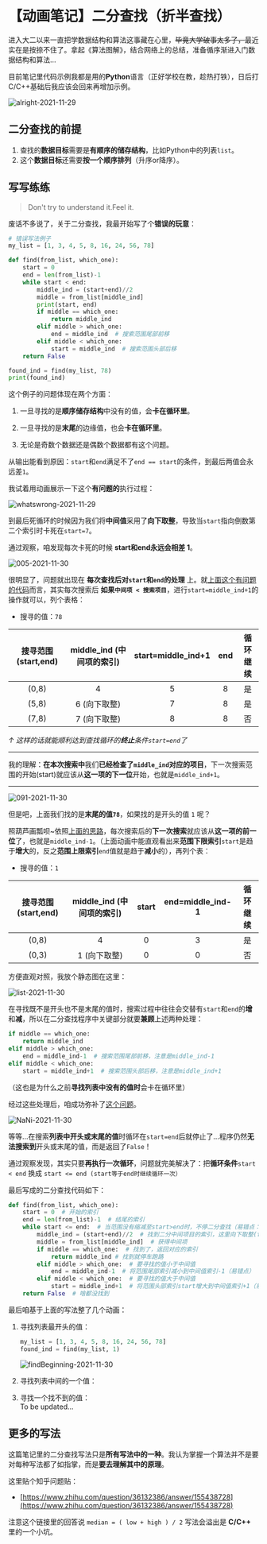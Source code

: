 # 【动画笔记】二分查找（折半查找）

进入大二以来一直把学数据结构和算法这事藏在心里，<del>毕竟大学破事太多了，</del>最近实在是按捺不住了。拿起《算法图解》，结合网络上的总结，准备循序渐进入门数据结构和算法...  

目前笔记里代码示例我都是用的**Python**语言（正好学校在教，趁热打铁），日后打C/C++基础后我应该会回来再增加示例。

![alright-2021-11-29](https://cdn.jsdelivr.net/gh/cat-note/bottleassets@latest/img/alright-2021-11-29.png)

## 二分查找的前提

1. 查找的**数据目标**需要是**有顺序的储存结构**，比如Python中的列表```list```。
2. 这个**数据目标**还需要**按一个顺序排列**（升序or降序）。

## 写写练练

>Don't try to understand it.Feel it.  

废话不多说了，关于二分查找，我最开始写了个**错误的玩意**：  

<a id='wrongcode1'></a>

```python
# 错误写法例子
my_list = [1, 3, 4, 5, 8, 16, 24, 56, 78]

def find(from_list, which_one):
    start = 0
    end = len(from_list)-1
    while start < end:
        middle_ind = (start+end)//2
        middle = from_list[middle_ind]
        print(start, end)
        if middle == which_one:
            return middle_ind
        elif middle > which_one:
            end = middle_ind  # 搜索范围尾部前移
        elif middle < which_one:
            start = middle_ind  # 搜索范围头部后移
    return False

found_ind = find(my_list, 78)
print(found_ind)

```

这个例子的问题体现在两个方面：  

1. 一旦寻找的是**顺序储存结构**中没有的值，会**卡在循环里**。

2. 一旦寻找的是**末尾**的边缘值，也会**卡在循环里**。  

3. 无论是奇数个数据还是偶数个数据都有这个问题。

从输出能看到原因：```start```和```end```满足不了```end == start```的条件，到最后两值会永远差```1```。  

我试着用动画展示一下这个**有问题的**执行过程：  

![whatswrong-2021-11-29](https://cdn.jsdelivr.net/gh/cat-note/bottleassets@latest/img/whatswrong-2021-11-29.gif)  

到最后死循环的时候因为我们将**中间值**采用了**向下取整**，导致当```start```指向倒数第二个索引时卡死在```start=7```。  

<a id='whatsWrong'></a>
通过观察，咱发现每次卡死的时候 **start和end永远会相差 1**。

![005-2021-11-30](https://cdn.jsdelivr.net/gh/cat-note/bottleassets@latest/img/005-2021-11-30.png)

很明显了，问题就出现在 **每次查找后对```start```和```end```的处理** 上。就[上面这个有问题的代码](#wrongcode1)而言，其实每次搜索后 **如果```中间项 < 搜索项目```**，进行```start=middle_ind+1```的操作就可以，列个表格： 

* 搜寻的值：```78``` 

|搜寻范围 (start,end)|middle_ind (中间项的索引)|start=middle_ind+1|end|循环继续|
|:---:|:---:|:---:|:---:|:---:|
|(0,8)|4|5|8|是|
|(5,8)|6 (向下取整)|7|8|是|
|(7,8)|7 (向下取整)|8|8|否|

*↑ 这样的话就能顺利达到查找循环的**终止**条件```start=end```了*

<a id='thinkThisWay'></a>

------

我的理解：**在本次搜索中**我们**已经检查了```middle_ind```对应的项目**，下一次搜索范围的开始(start)就应该从**这一项的下一位**开始，也就是```middle_ind+1```。

------


![091-2021-11-30](https://cdn.jsdelivr.net/gh/cat-note/bottleassets@latest/img/091-2021-11-30.png)  

但是吧，上面我们找的是**末尾的值```78```**，如果找的是开头的值 ```1``` 呢？  

照葫芦画瓢呗~依照[上面的思路](#thinkThisWay)，每次搜索后的**下一次搜索**就应该从**这一项的前一位**了，也就是```middle_ind-1```。（上面动画中能直观看出来**范围下限索引**```start```是趋于**增大**的，反之**范围上限索引**```end```值就是趋于**减小**的），再列个表：

* 搜寻的值：```1```  

|搜寻范围 (start,end)|middle_ind (中间项的索引)|start|end=middle_ind-1|循环继续|
|:---:|:---:|:---:|:---:|:---:|
|(0,8)|4|0|3|是|
|(0,3)|1 (向下取整)|0|0|否|

方便直观对照，我放个静态图在这里：  

![list-2021-11-30](https://cdn.jsdelivr.net/gh/cat-note/bottleassets@latest/img/list-2021-11-30.jpg)  

在寻找既不是开头也不是末尾的值时，搜索过程中往往会交替有```start```和```end```的**增**和**减**，所以在二分查找程序中关键部分就要**兼顾**上述两种处理：  

```python
if middle == which_one:
    return middle_ind
elif middle > which_one:
    end = middle_ind-1  # 搜索范围尾部前移，注意是middle_ind-1
elif middle < which_one:
    start = middle_ind+1  # 搜索范围头部后移，注意是middle_ind+1
```

（这也是为什么之前**寻找列表中没有的值时**会卡在循环里）  

经过这些处理后，咱成功弥补了[这个问题](#whatsWrong)。  

![NaNi-2021-11-30](https://cdn.jsdelivr.net/gh/cat-note/bottleassets@latest/img/NaNi-2021-11-30.png)  

等等...在搜索**列表中开头或末尾的值**时循环在```start=end```后就停止了...程序仍然**无法搜索到**开头或末尾的值，而是返回了```False```！  

通过观察发现，其实只要**再执行一次循环**，问题就完美解决了：把**循环条件**```start < end``` 换成 ```start <= end (start等于end时继续循环一次）```

最后写成的二分查找代码如下：  

```python
def find(from_list, which_one):
    start = 0  # 开始的索引
    end = len(from_list)-1  # 结尾的索引
    while start <= end:  # 当范围没有缩减至start>end时，不停二分查找（易错点：为什么用<=？因为当start=end的时候会遗漏一个处理项）
        middle_ind = (start+end)//2  # 找到二分中间项目的索引，这里向下取整(floordiv)
        middle = from_list[middle_ind]  # 获得中间项
        if middle == which_one:  # 找到了，返回对应的索引
            return middle_ind # 找到就停车跑路
        elif middle > which_one:  # 要寻找的值小于中间值
            end = middle_ind-1  # 将范围尾部索引减小到中间值索引-1（易错点）
        elif middle < which_one:  # 要寻找的值大于中间值
            start = middle_ind+1  # 将范围头部索引start增大到中间值索引+1（易错点）
    return False  # 啥都没找到
```

最后咱基于上面的写法整了几个动画：  

1. 寻找列表最开头的值： 

    ```python
    my_list = [1, 3, 4, 5, 8, 16, 24, 56, 78]
    found_ind = find(my_list, 1)
    ```
    
    ![findBeginning-2021-11-30](https://cdn.jsdelivr.net/gh/cat-note/bottleassets@latest/img/findBeginning-2021-11-30.gif)  

2. 寻找列表中间的一个值：  
3. 寻找一个找不到的值：  
To be updated...

## 更多的写法  

这篇笔记里的二分查找写法只是**所有写法中的一种**。我认为掌握一个算法并不是要对每种写法都了如指掌，而是**要去理解其中的原理**。

这里贴个知乎问题贴：

* [https://www.zhihu.com/question/36132386/answer/155438728](https://www.zhihu.com/question/36132386/answer/155438728)  

注意这个链接里的回答说 ```median = ( low + high ) / 2``` 写法会溢出是 **C/C++** 里的一个小坑。

<!--二分查找有几种写法？它们的区别是什么？ - 胖君的回答 - 知乎
https://www.zhihu.com/question/36132386/answer/155438728-->